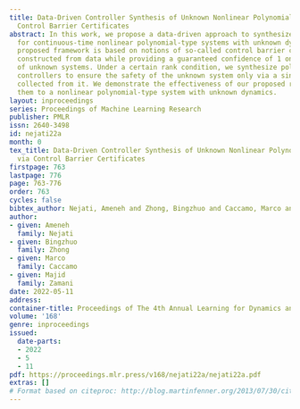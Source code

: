 ```yaml
---
title: Data-Driven Controller Synthesis of Unknown Nonlinear Polynomial Systems via
  Control Barrier Certificates
abstract: In this work, we propose a data-driven approach to synthesize safety controllers
  for continuous-time nonlinear polynomial-type systems with unknown dynamics. The
  proposed framework is based on notions of so-called control barrier certificates,
  constructed from data while providing a guaranteed confidence of 1 on the safety
  of unknown systems. Under a certain rank condition, we synthesize polynomial state-feedback
  controllers to ensure the safety of the unknown system only via a single trajectory
  collected from it. We demonstrate the effectiveness of our proposed results by applying
  them to a nonlinear polynomial-type system with unknown dynamics.
layout: inproceedings
series: Proceedings of Machine Learning Research
publisher: PMLR
issn: 2640-3498
id: nejati22a
month: 0
tex_title: Data-Driven Controller Synthesis of Unknown Nonlinear Polynomial Systems
  via Control Barrier Certificates
firstpage: 763
lastpage: 776
page: 763-776
order: 763
cycles: false
bibtex_author: Nejati, Ameneh and Zhong, Bingzhuo and Caccamo, Marco and Zamani, Majid
author:
- given: Ameneh
  family: Nejati
- given: Bingzhuo
  family: Zhong
- given: Marco
  family: Caccamo
- given: Majid
  family: Zamani
date: 2022-05-11
address:
container-title: Proceedings of The 4th Annual Learning for Dynamics and Control Conference
volume: '168'
genre: inproceedings
issued:
  date-parts:
  - 2022
  - 5
  - 11
pdf: https://proceedings.mlr.press/v168/nejati22a/nejati22a.pdf
extras: []
# Format based on citeproc: http://blog.martinfenner.org/2013/07/30/citeproc-yaml-for-bibliographies/
---
```

